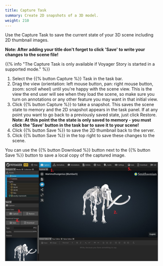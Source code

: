 ```yaml
---
title: Capture Task
summary: Create 2D snapshots of a 3D model.
weight: 210
---
```


Use the Capture Task to save the current state of your 3D scene including 2D thumbnail images.

**Note: After adding your title don't forget to click 'Save' to write your changes to the scene file!**

{{% info "The Capture Task is only available if Voyager Story is started in a supported mode." %}}

1. Select the {{% button Capture %}} Task in the task bar. 
2. Drag the view (orientation: left mouse button, pan: right mouse button, zoom: scroll wheel) until you're happy
with the scene view. This is the view the end user will see when they load the scene, so make sure you turn on annotations
or any other feature you may want in that initial view.
3. Click {{% button Capture %}} to take a snapshot. This saves the scene state to memory and the 2D snapshot appears in the task panel. If at any point 
you want to go back to a previously saved state, just click Restore.
**Note: At this point the the state is only saved to memory - you must click the 'Save' button in the task bar to save it to your scene!**
4. Click {{% button Save %}} to save the 2D thumbnail back to the server.
5. Click {{% button Save %}} in the top right to save these changes to the scene.

You can use the {{% button Download %}} button next to the {{% button Save %}} button to save a local copy
of the captured image.

![Numbered image showing location of capture steps in UI](capture-task-new.jpg)